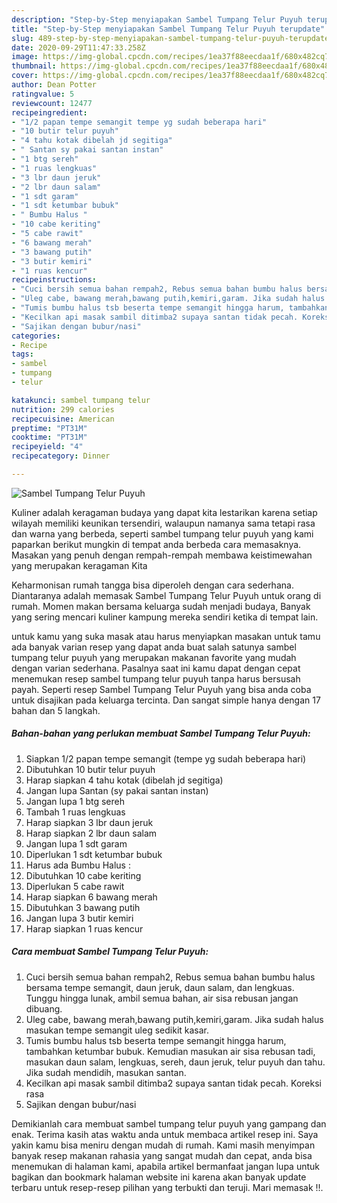 ```yaml
---
description: "Step-by-Step menyiapakan Sambel Tumpang Telur Puyuh terupdate"
title: "Step-by-Step menyiapakan Sambel Tumpang Telur Puyuh terupdate"
slug: 489-step-by-step-menyiapakan-sambel-tumpang-telur-puyuh-terupdate
date: 2020-09-29T11:47:33.258Z
image: https://img-global.cpcdn.com/recipes/1ea37f88eecdaa1f/680x482cq70/sambel-tumpang-telur-puyuh-foto-resep-utama.jpg
thumbnail: https://img-global.cpcdn.com/recipes/1ea37f88eecdaa1f/680x482cq70/sambel-tumpang-telur-puyuh-foto-resep-utama.jpg
cover: https://img-global.cpcdn.com/recipes/1ea37f88eecdaa1f/680x482cq70/sambel-tumpang-telur-puyuh-foto-resep-utama.jpg
author: Dean Potter
ratingvalue: 5
reviewcount: 12477
recipeingredient:
- "1/2 papan tempe semangit tempe yg sudah beberapa hari"
- "10 butir telur puyuh"
- "4 tahu kotak dibelah jd segitiga"
- " Santan sy pakai santan instan"
- "1 btg sereh"
- "1 ruas lengkuas"
- "3 lbr daun jeruk"
- "2 lbr daun salam"
- "1 sdt garam"
- "1 sdt ketumbar bubuk"
- " Bumbu Halus "
- "10 cabe keriting"
- "5 cabe rawit"
- "6 bawang merah"
- "3 bawang putih"
- "3 butir kemiri"
- "1 ruas kencur"
recipeinstructions:
- "Cuci bersih semua bahan rempah2, Rebus semua bahan bumbu halus bersama tempe semangit, daun jeruk, daun salam, dan lengkuas. Tunggu hingga lunak, ambil semua bahan, air sisa rebusan jangan dibuang."
- "Uleg cabe, bawang merah,bawang putih,kemiri,garam. Jika sudah halus masukan tempe semangit uleg sedikit kasar."
- "Tumis bumbu halus tsb beserta tempe semangit hingga harum, tambahkan ketumbar bubuk. Kemudian masukan air sisa rebusan tadi, masukan daun salam, lengkuas, sereh, daun jeruk, telur puyuh dan tahu. Jika sudah mendidih, masukan santan."
- "Kecilkan api masak sambil ditimba2 supaya santan tidak pecah. Koreksi rasa"
- "Sajikan dengan bubur/nasi"
categories:
- Recipe
tags:
- sambel
- tumpang
- telur

katakunci: sambel tumpang telur 
nutrition: 299 calories
recipecuisine: American
preptime: "PT31M"
cooktime: "PT31M"
recipeyield: "4"
recipecategory: Dinner

---
```



![Sambel Tumpang Telur Puyuh](https://img-global.cpcdn.com/recipes/1ea37f88eecdaa1f/680x482cq70/sambel-tumpang-telur-puyuh-foto-resep-utama.jpg)

Kuliner adalah keragaman budaya yang dapat kita lestarikan karena setiap wilayah memiliki keunikan tersendiri, walaupun namanya sama tetapi rasa dan warna yang berbeda, seperti sambel tumpang telur puyuh yang kami paparkan berikut mungkin di tempat anda berbeda cara memasaknya. Masakan yang penuh dengan rempah-rempah membawa keistimewahan yang merupakan keragaman Kita



Keharmonisan rumah tangga bisa diperoleh dengan cara sederhana. Diantaranya adalah memasak Sambel Tumpang Telur Puyuh untuk orang di rumah. Momen makan bersama keluarga sudah menjadi budaya, Banyak yang sering mencari kuliner kampung mereka sendiri ketika di tempat lain.

untuk kamu yang suka masak atau harus menyiapkan masakan untuk tamu ada banyak varian resep yang dapat anda buat salah satunya sambel tumpang telur puyuh yang merupakan makanan favorite yang mudah dengan varian sederhana. Pasalnya saat ini kamu dapat dengan cepat menemukan resep sambel tumpang telur puyuh tanpa harus bersusah payah.
Seperti resep Sambel Tumpang Telur Puyuh yang bisa anda coba untuk disajikan pada keluarga tercinta. Dan sangat simple hanya dengan 17 bahan dan 5 langkah.


<!--inarticleads1-->

##### Bahan-bahan yang perlukan membuat Sambel Tumpang Telur Puyuh:

1. Siapkan 1/2 papan tempe semangit (tempe yg sudah beberapa hari)
1. Dibutuhkan 10 butir telur puyuh
1. Harap siapkan 4 tahu kotak (dibelah jd segitiga)
1. Jangan lupa  Santan (sy pakai santan instan)
1. Jangan lupa 1 btg sereh
1. Tambah 1 ruas lengkuas
1. Harap siapkan 3 lbr daun jeruk
1. Harap siapkan 2 lbr daun salam
1. Jangan lupa 1 sdt garam
1. Diperlukan 1 sdt ketumbar bubuk
1. Harus ada  Bumbu Halus :
1. Dibutuhkan 10 cabe keriting
1. Diperlukan 5 cabe rawit
1. Harap siapkan 6 bawang merah
1. Dibutuhkan 3 bawang putih
1. Jangan lupa 3 butir kemiri
1. Harap siapkan 1 ruas kencur




<!--inarticleads2-->

##### Cara membuat  Sambel Tumpang Telur Puyuh:

1. Cuci bersih semua bahan rempah2, Rebus semua bahan bumbu halus bersama tempe semangit, daun jeruk, daun salam, dan lengkuas. Tunggu hingga lunak, ambil semua bahan, air sisa rebusan jangan dibuang.
1. Uleg cabe, bawang merah,bawang putih,kemiri,garam. Jika sudah halus masukan tempe semangit uleg sedikit kasar.
1. Tumis bumbu halus tsb beserta tempe semangit hingga harum, tambahkan ketumbar bubuk. Kemudian masukan air sisa rebusan tadi, masukan daun salam, lengkuas, sereh, daun jeruk, telur puyuh dan tahu. Jika sudah mendidih, masukan santan.
1. Kecilkan api masak sambil ditimba2 supaya santan tidak pecah. Koreksi rasa
1. Sajikan dengan bubur/nasi




Demikianlah cara membuat sambel tumpang telur puyuh yang gampang dan enak. Terima kasih atas waktu anda untuk membaca artikel resep ini. Saya yakin kamu bisa meniru dengan mudah di rumah. Kami masih menyimpan banyak resep makanan rahasia yang sangat mudah dan cepat, anda bisa menemukan di halaman kami, apabila artikel bermanfaat jangan lupa untuk bagikan dan bookmark halaman website ini karena akan banyak update terbaru untuk resep-resep pilihan yang terbukti dan teruji. Mari memasak !!. 
